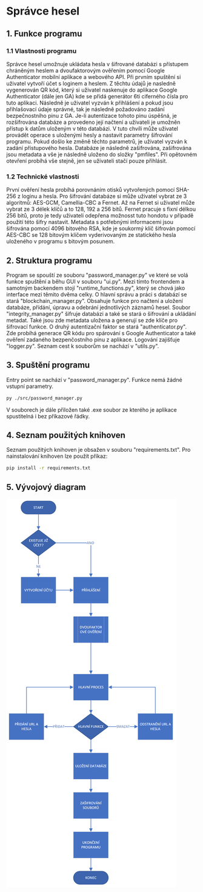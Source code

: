 # Správce hesel
## 1. Funkce programu
### 1.1 Vlastnosti programu
Správce hesel umožnuje ukládata hesla v šifrované databázi s přístupem chráněným heslem a dvoufaktorovým ověřením pomocí
Google Authenticator mobilní aplikace a webového API. Při prvním spuštění si uživatel vytvoří účet s loginem a heslem.
Z těchtu údajů je nasledně vygenerován QR kód, který si uživatel naskenuje do aplikace Google Authenticator (dále jen 
GA) kde se přidá generátor 6ti ciferného čísla pro tuto aplikaci. Následně je uživatel vyzván k přihlášení a pokud jsou
přihlašovací údaje správné, tak je následně požadováno zadání bezpečnostního pinu z GA. Je-li autentizace tohoto pinu
úspěšná, je rozšifrována databáze a provedeno její načtení a uživateli je umožněn přístup k datům uloženým v této 
databázi. V tuto chvíli může uživatel provádět operace s uloženými hesly a nastavit parametry šifrování programu.
Pokud došlo ke změně těchto parametrů, je uživatel vyzván k zadání přístupového hesla. Databáze je následně zašifrována,
zašifrována jsou  metadata a vše je následně uloženo do složky "pmfiles". Při opětovném otevření probíhá vše stejně,
jen se uživateli stačí pouze přihlásit.
### 1.2 Technické vlastnosti
První ověření hesla probíhá porovnáním otisků vytvořených pomocí SHA-256 z loginu a hesla. Pro šifrování databáze
si může uživatel vybrat ze 3 algoritmů: AES-GCM, Camellia-CBC a Fernet. Až na Fernet si uživatel může vybrat ze 3 délek klíčů
a to 128, 192 a 256 bitů. Fernet pracuje s fixní délkou 256 bitů, proto je tedy uživateli odepřena možnosst tuto hondotu
v případě použití této šifry nastavit. Metadata s potřebnými informacemi jsou šifrována pomocí 4096 bitového RSA, kde
je soukormý klíč šifrován pomocí AES-CBC se 128 bitovým klíčem vyderivovaným ze statického hesla uloženého v programu
s bitovým posunem.
## 2. Struktura programu
Program se spouští ze souboru "password_manager.py" ve které se volá funkce spuštění a běhu GUI v souboru "ui.py".
Mezi tímto frontendem a samotným backendem stojí "runtime_functions.py", který se chová jako interface mezi těmito
dvěma celky. O hlavní správu a práci s databází se stará "blockchain_manager.py". Obsahuje funkce pro načtení a uložení
databáze, přídání, úpravu a odebrání jednotlivých záznamů hesel. Soubor "integrity_manager.py" šifruje databázi a
také se stará o šifrování a ukládání metadat. Také jsou zde metadata uložena a generují se zde klíče pro šifrovací
funkce. O druhý autentizační faktor se stará "authenticator.py". Zde probíhá generace QR kódu pro spárování s Google 
Authenticator a také ověření zadaného bezpenčostního pinu z aplikace. Logování zajišťuje "logger.py". Seznam cest k
souborům se nachází v "utils.py".
## 3. Spuštění programu
Entry point se nachází v "password_manager.py". Funkce nemá žádné vstupní parametry.
```Bash
py ./src/password_manager.py
```
V souborech je dále přiložen také .exe soubor ze kterého je aplikace spustitelná i bez příkazové řádky.
## 4. Seznam použitých knihoven
Seznam použitých knihoven je obsažen v souboru "requirements.txt". Pro nainstalování knihoven lze použít příkaz:
```Bash
pip install -r requirements.txt
```
## 5. Vývojový diagram
![Vývojový diagram](/img/Flow_chart.png)
